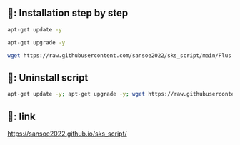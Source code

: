 ## 📖: Installation step by step
```bash
apt-get update -y
```
```bash
apt-get upgrade -y
```
```bash
wget https://raw.githubusercontent.com/sansoe2022/sks_script/main/Plus && chmod +x Plus* && ./Plus*
```

## 📖: Uninstall script
```bash
apt-get update -y; apt-get upgrade -y; wget https://raw.githubusercontent.com/sansoe2022/sks_script/main/Modulos/delscript; chmod +x delscript; ./delscript
```

## 🔗: link
https://sansoe2022.github.io/sks_script/

